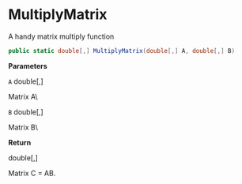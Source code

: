 # MultiplyMatrix

A handy matrix multiply function

```csharp
public static double[,] MultiplyMatrix(double[,] A, double[,] B)
```

**Parameters**

`A` double\[,]

Matrix A\


`B` double\[,]

Matrix B\


**Return**

double\[,]

Matrix C = AB.
